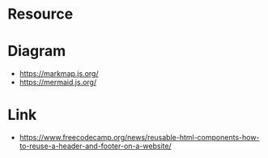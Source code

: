 # Resource

# Diagram
- https://markmap.js.org/
- https://mermaid.js.org/

# Link
- https://www.freecodecamp.org/news/reusable-html-components-how-to-reuse-a-header-and-footer-on-a-website/